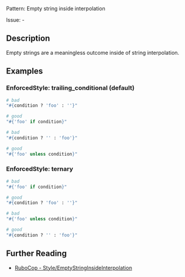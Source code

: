 Pattern: Empty string inside interpolation

Issue: -

## Description

Empty strings are a meaningless outcome inside of string interpolation.

## Examples

### EnforcedStyle: trailing_conditional (default)

```ruby
# bad
"#{condition ? 'foo' : ''}"

# good
"#{'foo' if condition}"

# bad
"#{condition ? '' : 'foo'}"

# good
"#{'foo' unless condition}"
```

### EnforcedStyle: ternary

```ruby
# bad
"#{'foo' if condition}"

# good
"#{condition ? 'foo' : ''}"

# bad
"#{'foo' unless condition}"

# good
"#{condition ? '' : 'foo'}"
```

## Further Reading

* [RuboCop - Style/EmptyStringInsideInterpolation](https://docs.rubocop.org/rubocop/cops_style.html#styleemptystringinsideinterpolation)
